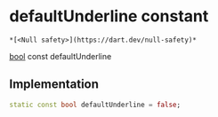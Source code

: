 


# defaultUnderline constant




    *[<Null safety>](https://dart.dev/null-safety)*


[bool](https://api.flutter.dev/flutter/dart-core/bool-class.html) const defaultUnderline
  







## Implementation

```dart
static const bool defaultUnderline = false;


```








